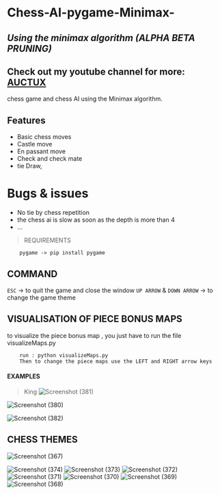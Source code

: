 # Chess-AI-pygame-Minimax-
## _Using the minimax algorithm (ALPHA BETA PRUNING)_ 


## Check out my youtube channel for more: [AUCTUX](https://www.youtube.com/c/Auctux)
 chess game and chess AI using the Minimax algorithm.

## Features

- Basic chess moves
- Castle move
- En passant move
- Check and check mate
- tie Draw,

# Bugs & issues
- No tie by chess repetition
- the chess ai is slow as soon as the depth is more than 4
- ...

> REQUIREMENTS
```
    pygame -> pip install pygame
```

## COMMAND

`ESC` -> to quit the game and close the window
`UP ARROW` & `DOWN ARROW` -> to change the game theme

## VISUALISATION OF PIECE BONUS MAPS

to visualize the piece bonus map , you just have to run the file visualizeMaps.py
```
    run : python visualizeMaps.py
    Then to change the piece maps use the LEFT and RIGHT arrow keys 
```

#### EXAMPLES
>King
![Screenshot (381)](https://user-images.githubusercontent.com/48150537/193106186-c7be1520-d318-412e-9f97-28c3a9ec5985.png)

![Screenshot (380)](https://user-images.githubusercontent.com/48150537/193106197-70af6b9a-b2aa-4194-82f2-7efe89baa28e.png)

![Screenshot (382)](https://user-images.githubusercontent.com/48150537/193106161-d15da808-0564-4fbc-b6c3-dd3c8cf240b4.png)


## CHESS THEMES

![Screenshot (367)](https://user-images.githubusercontent.com/48150537/193105513-8a35f0a1-ad84-42a5-a81c-08e7f1daae4b.png)

![Screenshot (374)](https://user-images.githubusercontent.com/48150537/193105555-1c055b48-b804-47b1-9e30-d0748390cb31.png)
![Screenshot (373)](https://user-images.githubusercontent.com/48150537/193105610-51889fd7-6489-465b-8fa8-a2eaa8927e03.png)
![Screenshot (372)](https://user-images.githubusercontent.com/48150537/193105662-7db703af-d0cf-4038-8f97-789b09c1cf5f.png)
![Screenshot (371)](https://user-images.githubusercontent.com/48150537/193105730-6b46ab4b-37a3-45a0-8692-34c659eb32c5.png)
![Screenshot (370)](https://user-images.githubusercontent.com/48150537/193105805-98833eb1-8dcd-4f7f-b6f0-419b0309b007.png)
![Screenshot (369)](https://user-images.githubusercontent.com/48150537/193105861-afb43e5b-8219-4a49-baee-d98609b97ed2.png)
![Screenshot (368)](https://user-images.githubusercontent.com/48150537/193105891-e6da0206-9338-45bd-ae7a-bd34a2ee564f.png)

